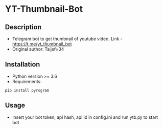 # YT-Thumbnail-Bot
Description
------------------------
* Telegram bot to get thumbnail of youtube video. Link - https://t.me/yt_thumbnail_bot
* Original author: Taijef×34

##  Installation
* Python version >= 3.6
* Requirements:
```
pip install pyrogram
```


##  Usage
* Insert your bot token, api hash, api id in config.ini and run ytb.py to start bot

